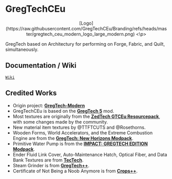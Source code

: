 # GregTechCEu

<p align="center">
    [Logo](https://raw.githubusercontent.com/GregTechCEu/Branding/refs/heads/master/gregtech_ceu_modern_logo_large_modern.png)
<\p>

GregTech based on Architectury for performing on Forge, Fabric, and Quilt, simultaneously.

## Documentation / Wiki

[`Wiki`](https://gregtechceu.github.io/gtceu-modern-docs/)

## Credited Works

- Origin project: **[GregTech-Modern](https://github.com/GregTechCEu/GregTech-Modern/)**
- GregTechCEu is based on the **[GregTech 5](https://github.com/GTNewHorizons/GT5)** mod.
- Most textures are originally from the **[ZedTech GTCEu Resourcepack](https://github.com/brachy84/zedtech-ceu)**, with some changes made by the community.
- New material item textures by @TTFTCUTS and @Rosethorns.
- Wooden Forms, World Accelerators, and the Extreme Combustion Engine are from the **[GregTech: New Horizons Modpack](https://www.curseforge.com/minecraft/modpacks/gt-new-horizons)**.
- Primitive Water Pump is from the **[IMPACT: GREGTECH EDITION Modpack](https://gtimpact.space/)**.
- Ender Fluid Link Cover, Auto-Maintenance Hatch, Optical Fiber, and Data Bank Textures are from **[TecTech](https://github.com/Technus/TecTech)**.
- Steam Grinder is from **[GregTech++](https://www.curseforge.com/minecraft/mc-mods/gregtech-gt-gtplusplus)**.
- Certificate of Not Being a Noob Anymore is from **[Crops++](https://www.curseforge.com/minecraft/mc-mods/berries)**.
